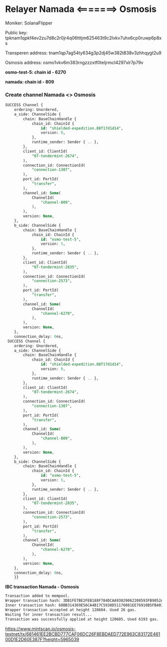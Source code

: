 # Relayer Namada <=======> Osmosis     

Moniker: SolanaFlipper

Public key: tpknam1qpkf4ev2zu7d8c2r0jr4q06tttjm625463t9c2lvkv7uhx6cp0ruwp6p8xs

Transperen address:  tnam1qp7ag54ty634g3p2dj45w382t838v3zhhqygt2u9

Osmosis address: osmo1vkv6m383rngzzzxtf0teljrmcl4297xlr7p79v

**osmo-test-5:
chain id - 6270**

**namada:
chain id - 809**


### Create channel Namada <> Osmosis

```sql
SUCCESS Channel {
    ordering: Unordered,
    a_side: ChannelSide {
        chain: BaseChainHandle {
            chain_id: ChainId {
                id: "shielded-expedition.88f17d1d14",
                version: 0,
            },
            runtime_sender: Sender { .. },
        },
        client_id: ClientId(
            "07-tendermint-2674",
        ),
        connection_id: ConnectionId(
            "connection-1307",
        ),
        port_id: PortId(
            "transfer",
        ),
        channel_id: Some(
            ChannelId(
                "channel-809",
            ),
        ),
        version: None,
    },
    b_side: ChannelSide {
        chain: BaseChainHandle {
            chain_id: ChainId {
                id: "osmo-test-5",
                version: 5,
            },
            runtime_sender: Sender { .. },
        },
        client_id: ClientId(
            "07-tendermint-2835",
        ),
        connection_id: ConnectionId(
            "connection-2573",
        ),
        port_id: PortId(
            "transfer",
        ),
        channel_id: Some(
            ChannelId(
                "channel-6270",
            ),
        ),
        version: None,
    },
    connection_delay: 0ns,
 SUCCESS Channel {
    ordering: Unordered,
    a_side: ChannelSide {
        chain: BaseChainHandle {
            chain_id: ChainId {
                id: "shielded-expedition.88f17d1d14",
                version: 0,
            },
            runtime_sender: Sender { .. },
        },
        client_id: ClientId(
            "07-tendermint-2674",
        ),
        connection_id: ConnectionId(
            "connection-1307",
        ),
        port_id: PortId(
            "transfer",
        ),
        channel_id: Some(
            ChannelId(
                "channel-809",
            ),
        ),
        version: None,
    },
    b_side: ChannelSide {
        chain: BaseChainHandle {
            chain_id: ChainId {
                id: "osmo-test-5",
                version: 5,
            },
            runtime_sender: Sender { .. },
        },
        client_id: ClientId(
            "07-tendermint-2835",
        ),
        connection_id: ConnectionId(
            "connection-2573",
        ),
        port_id: PortId(
            "transfer",
        ),
        channel_id: Some(
            ChannelId(
                "channel-6270",
            ),
        ),
        version: None,
    },
    connection_delay: 0ns,
	}}
```

**IBC transaction Namada - Osmosis**

 ```asp
Transaction added to mempool.
Wrapper transaction hash: 3DB1FE7BE2FEB188F784DCAA93029062208593FB9052AF1DB3B746A73FFF9D40
Inner transaction hash: 68BB314369E56CA4B17C5938D51176081EE76910B5FB403C3E5E06081AD944BB
Wrapper transaction accepted at height 120604. Used 26 gas.
Waiting for inner transaction result...
Transaction was successfully applied at height 120605. Used 6193 gas.
```


https://www.mintscan.io/osmosis-testnet/tx/681461EE2BCBD777CAF06DC26F8EBDAED772E963C83172E46100D1E2D60E387F?height=5965039
